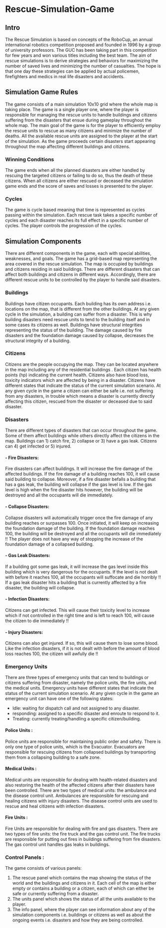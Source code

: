 # Rescue-Simulation-Game

## Intro
The Rescue Simulation is based on concepts of the RoboCup, an annual international robotics
competition proposed and founded in 1996 by a group of university professors. The GUC has
been taking part in this competition for few years and won various titles including the best team.
The aim of rescue simulations is to derive strategies and behaviors for maximizing the number
of saved lives and minimizing the number of casualties. The hope is that one day these
strategies can be applied by actual policemen, firefighters and medics in real life disasters and
accidents.

## Simulation Game Rules
The game consists of a main simulation 10x10 grid where the whole map is taking place.
The game is a single player one, where the player is responsible for managing the rescue units
to handle buildings and citizens suffering from the disasters that ensue during gameplay
throughout the whole map. The main goal of the game is for the player to efficiently employ the
rescue units to rescue as many citizens and minimize the number of deaths. All the available
rescue units are assigned to the player at the start of the simulation. As the game proceeds
certain disasters start appearing throughout the map affecting different buildings and citizens.

### Winning Conditions
The game ends when all the planned disasters are either handled by rescuing the targeted
citizens or failing to do so, thus the death of these citizens. When all citizens are either rescued
or deceased the simulation game ends and the score of saves and losses is presented to the
player.

### Cycles
The game is cycle based meaning that time is represented as cycles passing within the
simulation. Each rescue task takes a specific number of cycles and each disaster reaches its full
effect in a specific number of cycles. The player controls the progression of the cycles.

## Simulation Components
There are different components in the game, each with special abilities, weaknesses, and goals.
The game has a grid-based map representing the area covered in the rescue simulation. The
map is occupied by buildings and citizens residing in said buildings. There are different
disasters that can affect both buildings and citizens in different ways. Accordingly, there are
different rescue units to be controlled by the player to handle said disasters.

### Buildings
Buildings have citizen occupants. Each building has its own address i.e. locations on the map,
that is different from the other buildings. At any given cycle in the simulation, a building can
suffer from a disaster. This is why building disasters need rescue units to tend to the building
itself and in some cases its citizens as well. Buildings have structural integrities representing the
status of the building. The damage caused by fire disasters and the foundation damage caused
by collapse, decreases the structural integrity of a building.

### Citizens
Citizens are the people occupying the map. They can be located anywhere in the map including
any of the residential buildings . Each citizen has health points (hp) indicating the current health.
Citizens also have blood loss, toxicity indicators which are affected by being in a disaster.
Citizens have different states that indicate the status of the current simulation scenario. At any
given cycle in the game a citizen can either be safe i.e. not suffering from any disasters, in
trouble which means a disaster is currently directly affecting this citizen, rescued from the
disaster or deceased due to said disaster.

### Disasters
There are different types of disasters that can occur throughout the game. Some of them affect
buildings while others directly affect the citizens in the map. Buildings can 1) catch fire, 2)
collapse or 3) have a gas leak. Citizens can 4) get infected or 5) injured.

#### - Fire Disasters:
Fire disasters can affect buildings. It will increase the fire damage of the affected buildings. If the
fire damage of a building reaches 100, it will cause said building to collapse. Moreover, if a fire
disaster befalls a building that has a gas leak, the building will collapse if the gas level is low. If
the gas level is high when the fire disaster hits however, the building will be destroyed and all
the occupants will die immediately.

#### - Collapse Disasters:
Collapse disasters will automatically trigger once the fire damage of any building reaches or
surpasses 100. Once initiated, it will keep on increasing the foundation damage of the building.
If the foundation damage reaches 100, the building will be destroyed and all the occupants will
die immediately !! The player does not have any way of stopping the increase of the foundation
damage of a collapsed building.

#### - Gas Leak Disasters:
If a building got some gas leak, it will increase the gas level inside this building which is very
dangerous for the occupants. If the level is not dealt with before it reaches 100, all the
occupants will suffocate and die horribly !! If a gas leak disaster hits a building that is currently
affected by a fire disaster, the building will collapse.

#### - Infection Disasters:
Citizens can get infected. This will cause their toxicity level to increase which if not controlled in
the right time and is left to reach 100, will cause the citizen to die immediately !!

#### - Injury Disasters:
Citizens can also get injured. If so, this will cause them to lose some blood. Like the infection
disasters, if it is not dealt with before the amount of blood loss reaches 100, the citizen will
awfully die !!

### Emergency Units
There are three types of emergency units that can tend to buildings or citizens suffering from
disaster, namely the police units, the fire units, and the medical units.
Emergency units have different states that indicate the status of the current simulation scenario.
At any given cycle in the game an emergency unit can have one of the following states:
- Idle: waiting for dispatch call and not assigned to any disaster.
- responding: assigned to a specific disaster and enroute to respond to it.
- Treating: currently treating/handling a specific citizen/building.

#### Police Units :
Police units are responsible for maintaining public order and safety.
There is only one type of police units, which is the Evacuator. Evacuators are responsible for
rescuing citizens from collapsed buildings by transporting them from a collapsing building to a
safe zone.

#### Medical Units :
Medical units are responsible for dealing with health-related disasters and also restoring the
health of the affected citizens after their disasters have been controlled.
There are two types of medical units: the ambulance and the disease control unit.
Ambulances are responsible for rescuing and healing citizens with injury disasters. The disease
control units are used to rescue and heal citizens with infection disasters.

#### Fire Units :
Fire Units are responsible for dealing with fire and gas disasters.
There are two types of fire units: the fire truck and the gas control unit.
The fire trucks are responsible for putting out fires in buildings suffering from fire disasters. The
gas control unit handles gas leaks in buildings.

### Control Panels :
The game consists of various panels:
1. The rescue panel which contains the map showing the status of the world and the
buildings and citizens in it. Each cell of the map is either empty or contains a building or
a citizen, each of which can either be safe or currently suffering from a disaster.
2. The units panel which shows the status of all the units available to the player.
3. The info panel, where the player can see information about any of the simulation
components i.e. buildings or citizens as well as about the ongoing events i.e. disasters
and how they are being controlled.
